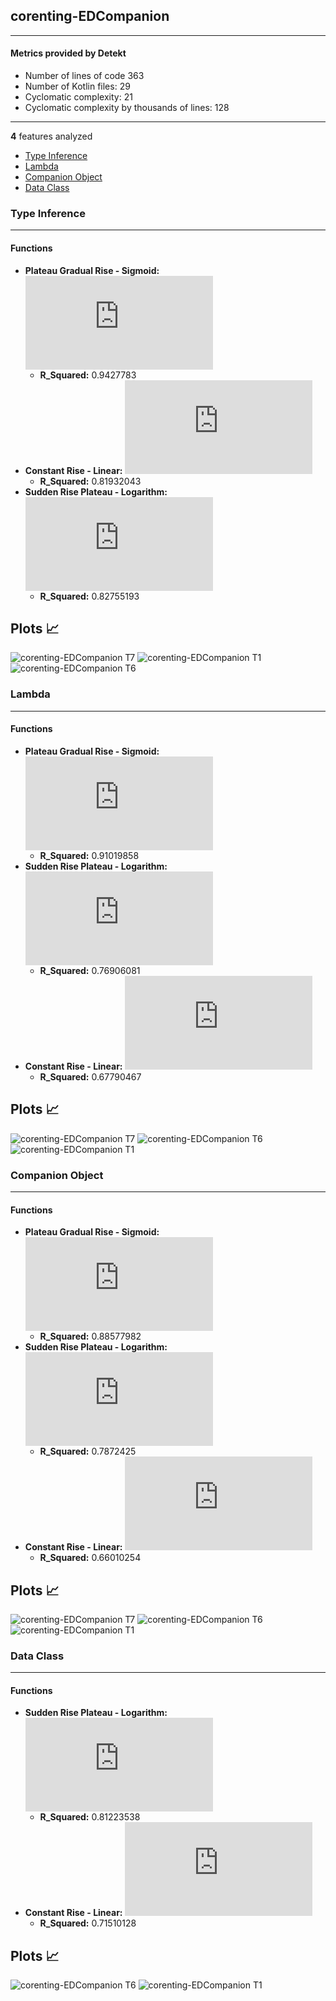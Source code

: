 ## corenting-EDCompanion
----
#### Metrics provided by Detekt
* Number of lines of code 363
* Number of Kotlin files: 29
* Cyclomatic complexity: 21
* Cyclomatic complexity by thousands of lines: 128 

----
**4** features analyzed

*	<a href="#type_inference">Type Inference</a> 
*	<a href="#lambda">Lambda</a> 
*	<a href="#companion_object">Companion Object</a> 
*	<a href="#data_class">Data Class</a> 


### <a name="type_inference">Type Inference</a>
----
#### Functions
* **Plateau Gradual Rise - Sigmoid:** ![equation](http://latex.codecogs.com/svg.latex?%5Cfrac%7B3.516114%7D%7B1%20&plus;%20%5Cepsilon%5E%28-0.223251%28x%20-15.042566%29%29%7D%20&plus;%201.655036)
    * **R_Squared:** 0.9427783
* **Constant Rise - Linear:** ![equation](http://latex.codecogs.com/svg.latex?0.077376x%20&plus;%202.145098)
    * **R_Squared:** 0.81932043
* **Sudden Rise Plateau - Logarithm:** ![equation](http://latex.codecogs.com/svg.latex?1.704918%5Clog_%7B3.718324%7D%28x%29%20&plus;%200.277232)
    * **R_Squared:** 0.82755193

**Plots** :chart_with_upwards_trend:
-----

![corenting-EDCompanion T7](../plots/corenting-EDCompanion_type_inference_T7.png)
![corenting-EDCompanion T1](../plots/corenting-EDCompanion_type_inference_T1.png)
![corenting-EDCompanion T6](../plots/corenting-EDCompanion_type_inference_T6.png)
### <a name="lambda">Lambda</a>
----
#### Functions
* **Plateau Gradual Rise - Sigmoid:** ![equation](http://latex.codecogs.com/svg.latex?%5Cfrac%7B2.140382%7D%7B1%20&plus;%20%5Cepsilon%5E%28-0.615808%28x%20-12.6252%29%29%7D%20&plus;%200.956766)
    * **R_Squared:** 0.91019858
* **Sudden Rise Plateau - Logarithm:** ![equation](http://latex.codecogs.com/svg.latex?0.999378%5Clog_%7B3.185673%7D%28x%29%20&plus;%200.010642)
    * **R_Squared:** 0.76906081
* **Constant Rise - Linear:** ![equation](http://latex.codecogs.com/svg.latex?0.048507x%20&plus;%201.327059)
    * **R_Squared:** 0.67790467

**Plots** :chart_with_upwards_trend:
-----

![corenting-EDCompanion T7](../plots/corenting-EDCompanion_lambda_T7.png)
![corenting-EDCompanion T6](../plots/corenting-EDCompanion_lambda_T6.png)
![corenting-EDCompanion T1](../plots/corenting-EDCompanion_lambda_T1.png)
### <a name="companion_object">Companion Object</a>
----
#### Functions
* **Plateau Gradual Rise - Sigmoid:** ![equation](http://latex.codecogs.com/svg.latex?%5Cfrac%7B-4.9%7D%7B1%20&plus;%20%5Cepsilon%5E%28--20.026614%28x%20-10.981451%29%29%7D%20&plus;%209.0)
    * **R_Squared:** 0.88577982
* **Sudden Rise Plateau - Logarithm:** ![equation](http://latex.codecogs.com/svg.latex?2.732288%5Clog_%7B3.718283%7D%28x%29%20&plus;%201.782479)
    * **R_Squared:** 0.7872425
* **Constant Rise - Linear:** ![equation](http://latex.codecogs.com/svg.latex?0.114118x%20&plus;%205.032941)
    * **R_Squared:** 0.66010254

**Plots** :chart_with_upwards_trend:
-----

![corenting-EDCompanion T7](../plots/corenting-EDCompanion_companion_object_T7.png)
![corenting-EDCompanion T6](../plots/corenting-EDCompanion_companion_object_T6.png)
![corenting-EDCompanion T1](../plots/corenting-EDCompanion_companion_object_T1.png)
### <a name="data_class">Data Class</a>
----
#### Functions
* **Sudden Rise Plateau - Logarithm:** ![equation](http://latex.codecogs.com/svg.latex?4.156887%5Clog_%7B3.417052%7D%28x%29%20&plus;%2014.10602)
    * **R_Squared:** 0.81223538
* **Constant Rise - Linear:** ![equation](http://latex.codecogs.com/svg.latex?0.190136x%20&plus;%2019.272157)
    * **R_Squared:** 0.71510128

**Plots** :chart_with_upwards_trend:
-----

![corenting-EDCompanion T6](../plots/corenting-EDCompanion_data_class_T6.png)
![corenting-EDCompanion T1](../plots/corenting-EDCompanion_data_class_T1.png)
